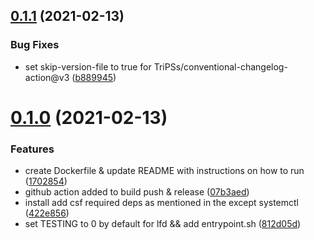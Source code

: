 ## [0.1.1](https://github.com/opencloudengineer/csf/compare/v0.1.0...v0.1.1) (2021-02-13)


### Bug Fixes

* set skip-version-file to true for TriPSs/conventional-changelog-action@v3 ([b889945](https://github.com/opencloudengineer/csf/commit/b889945f0081e2c4d9d80e86d9ceb277c60ca281))



# [0.1.0](https://github.com/opencloudengineer/csf/compare/17028546c14a53c5e85684e70f974203d473a0cf...v0.1.0) (2021-02-13)


### Features

* create Dockerfile & update README with instructions on how to run ([1702854](https://github.com/opencloudengineer/csf/commit/17028546c14a53c5e85684e70f974203d473a0cf))
* github action added to build push & release ([07b3aed](https://github.com/opencloudengineer/csf/commit/07b3aeddbf31e450b02067fa57dc0a80f4f3495b))
* install add csf required deps as mentioned in the  except systemctl ([422e856](https://github.com/opencloudengineer/csf/commit/422e856cb234815d3c19c40ae67b86ff4721a824))
* set TESTING to 0 by default for lfd && add entrypoint.sh ([812d05d](https://github.com/opencloudengineer/csf/commit/812d05d6d6a2f3fc19324d66ff99f4779b28a6ee))



